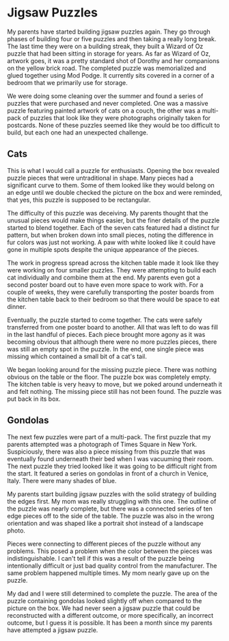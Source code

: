 # Jigsaw Puzzles

My parents have started building jigsaw puzzles again. They go through phases of building four or five puzzles and then taking a really long break. The last time they were on a building streak, they built a Wizard of Oz puzzle that had been sitting in storage for years. As far as Wizard of Oz, artwork goes, it was a pretty standard shot of Dorothy and her companions on the yellow brick road. The completed puzzle was memorialized and glued together using Mod Podge. It currently sits covered in a corner of a bedroom that we primarily use for storage.

We were doing some cleaning over the summer and found a series of puzzles that were purchased and never completed. One was a massive puzzle featuring painted artwork of cats on a couch, the other was a multi-pack of puzzles that look like they were photographs originally taken for postcards. None of these puzzles seemed like they would be too difficult to build, but each one had an unexpected challenge.

## Cats

This is what I would call a puzzle for enthusiasts. Opening the box revealed puzzle pieces that were untraditional in shape. Many pieces had a significant curve to them. Some of them looked like they would belong on an edge until we double checked the picture on the box and were reminded, that yes, this puzzle is supposed to be rectangular.

The difficulty of this puzzle was deceiving. My parents thought that the unusual pieces would make things easier, but the finer details of the puzzle started to blend together. Each of the seven cats featured had a distinct fur pattern, but when broken down into small pieces, noting the difference in fur colors was just not working. A paw with white looked like it could have gone in multiple spots despite the unique appearance of the pieces.

The work in progress spread across the kitchen table made it look like they were working on four smaller puzzles. They were attempting to build each cat individually and combine them at the end. My parents even got a second poster board out to have even more space to work with. For a couple of weeks, they were carefully transporting the poster boards from the kitchen table back to their bedroom so that there would be space to eat dinner.

Eventually, the puzzle started to come together. The cats were safely transferred from one poster board to another. All that was left to do was fill in the last handful of pieces. Each piece brought more agony as it was becoming obvious that although there were no more puzzles pieces, there was still an empty spot in the puzzle. In the end, one single piece was missing which contained a small bit of a cat's tail.

We began looking around for the missing puzzle piece. There was nothing obvious on the table or the floor. The puzzle box was completely empty. The kitchen table is very heavy to move, but we poked around underneath it and felt nothing. The missing piece still has not been found. The puzzle was put back in its box.

## Gondolas

The next few puzzles were part of a multi-pack. The first puzzle that my parents attempted was a photograph of Times Square in New York. Suspiciously, there was also a piece missing from this puzzle that was eventually found underneath their bed when I was vacuuming their room. The next puzzle they tried looked like it was going to be difficult right from the start. It featured a series on gondolas in front of a church in Venice, Italy. There were many shades of blue.

My parents start building jigsaw puzzles with the solid strategy of building the edges first. My mom was really struggling with this one. The outline of the puzzle was nearly complete, but there was a connected series of ten edge pieces off to the side of the table. The puzzle was also in the wrong orientation and was shaped like a portrait shot instead of a landscape photo.

Pieces were connecting to different pieces of the puzzle without any problems. This posed a problem when the color between the pieces was indistinguishable. I can't tell if this was a result of the puzzle being intentionally difficult or just bad quality control from the manufacturer. The same problem happened multiple times. My mom nearly gave up on the puzzle.

My dad and I were still determined to complete the puzzle. The area of the puzzle containing gondolas looked slightly off when compared to the picture on the box. We had never seen a jigsaw puzzle that could be reconstructed with a different outcome, or more specifically, an incorrect outcome, but I guess it is possible. It has been a month since my parents have attempted a jigsaw puzzle.
